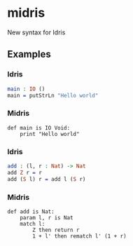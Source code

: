 # midris
New syntax for Idris

## Examples
### Idris
```idris
main : IO ()
main = putStrLn "Hello world"
```
### Midris
```
def main is IO Void:
    print "Hello world"
```
### Idris
```idris
add : (l, r : Nat) -> Nat
add Z r = r
add (S l) r = add l (S r)
```
### Midris
```
def add is Nat:
    param l, r is Nat
    match l:
        Z then return r
        1 + l' then rematch l' (1 + r)
```
